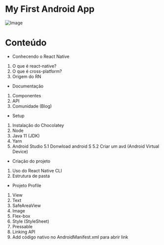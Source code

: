 # My First Android App

![Image](https://cdn.discordapp.com/attachments/843915587134816310/990299129542508564/Telareactnative.png)

# Conteúdo
- Conhecendo o React Native
 1. O que é react-native?
 2. O que é cross-platform?
 3. Origem do RN
- Documentação
 1. Componentes
 2. API
 3. Comunidade (Blog)
- Setup
 1. Instalação do Chocolatey
 2. Node
 3. Java 11 (JDK)
 4. Yarn
 5. Android Studio
  5.1 Donwload android S
  5.2 Criar um avd (Android Virtual Device)
- Criação do projeto
 1. Uso do React Native CLI
 2. Estrutura de pasta
- Projeto Profile
 1. View
 2. Text
 3. SafeAreaView
 4. Image
 5. Flex-box
 6. Style (StyleSheet)
 7. Pressable
 8. Linking API
 9. Add código nativo no AndroidManifest.xml para abrir link
